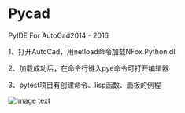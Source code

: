 # Pycad
PyIDE For AutoCad2014 - 2016

1、打开AutoCad，用netload命令加载NFox.Python.dll

2、加载成功后，在命令行键入pye命令可打开编辑器

3、pytest项目有创建命令、lisp函数、面板的例程

![Image text](https://github.com/xsfhlzh/Pycad/blob/master/Src/0.png)

